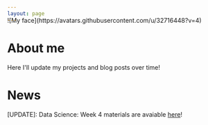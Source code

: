```yaml
---
layout: page
---
```


<span style="display:block; margin-top:-30px;">
![My face](https://avatars.githubusercontent.com/u/32716448?v=4)
</span>


# About me

Here I'll update my projects and blog posts over time!

# News

\[UPDATE]: Data Science: Week 4 materials are avaiable <a href='https://sk7w4tch3r.github.io/CS-SBU-DataScience/chapters/chapter4/04-1/'>here</a>!
